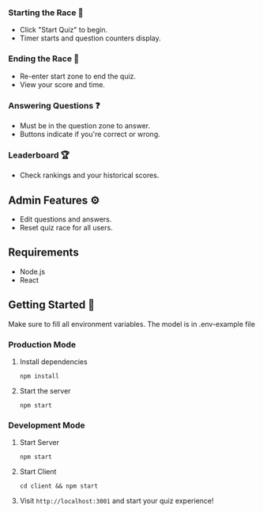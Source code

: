 ### Starting the Race 🚀

- Click "Start Quiz" to begin.
- Timer starts and question counters display.

### Ending the Race 🏁

- Re-enter start zone to end the quiz.
- View your score and time.

### Answering Questions ❓

- Must be in the question zone to answer.
- Buttons indicate if you're correct or wrong.

### Leaderboard 🏆

- Check rankings and your historical scores.

## Admin Features ⚙️

- Edit questions and answers.
- Reset quiz race for all users.

## Requirements

- Node.js
- React

## Getting Started 🚀

Make sure to fill all environment variables. The model is in .env-example file

### Production Mode

1. Install dependencies

   ```
   npm install
   ```

2. Start the server
   ```
   npm start
   ```

### Development Mode

1. Start Server

   ```
   npm start
   ```

2. Start Client

   ```
   cd client && npm start
   ```

3. Visit `http://localhost:3001` and start your quiz experience!
